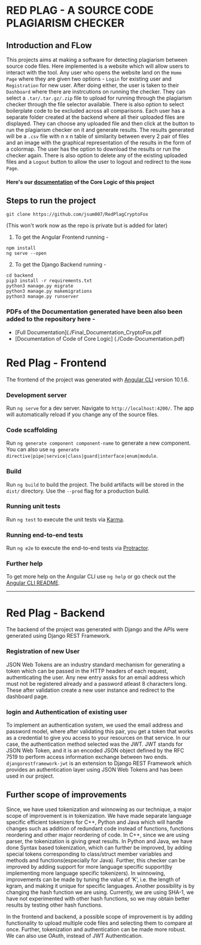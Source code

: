 # RED PLAG - A SOURCE CODE PLAGIARISM CHECKER

## Introduction and FLow

This projects aims at making a software for detecting plagiarism between source code files. Here implemented is a website which will allow users to interact with the tool. Any user who opens the website land on the `Home Page` where they are given two options - `Login` for existing user and `Registration` for new user. After doing either, the user is taken to their `Dashboard` where there are instrcutions on running the checker. They can select a `.tar/.tar.gz/.zip` file to upload for running through the plagiarism checker through the file selector available. There is also option to select boilerplate code to be excluded across all comparisons. Each user has a separate folder created at the backend where all their uploaded files are displayed. They can choose any uploaded file and then click at the button to run the plagiarism checker on it and generate results. The results generated will be a `.csv` file with n x n table of similarity between every 2 pair of files and an image with the graphical representation of the results in the form of a colormap. The user has the option to download the results or run the checker again. There is also option to delete any of the existing uploaded files and a `Logout` button to allow the user to logout and redirect to the `Home Page`. 

#### Here's our [documentation](https://docs.google.com/document/d/1QwUatFlK9yukOeORm25qPnayoxSLF8khmCQbObGzxOM/edit?usp=sharing) of the Core Logic of this project

## Steps to run the project 

`git clone https://github.com/jsum007/RedPlagCryptoFox`

(This won't work now as the repo is private but is added for later)

1. To get the Angular Frontend running - <br>
```
npm install
ng serve --open
````

2. To get the Django Backend running - <br>
```
cd backend
pip3 install -r requirements.txt
python3 manage.py migrate
python3 manage.py makemigrations
python3 manage.py runserver
```

### PDFs of the Documentation generated have been also been added to the repository here -
* [Full Documentation](./Final_Documentation_CryptoFox.pdf
* [Documentation of Code of Core Logic] (./Code-Documentation.pdf)




# Red Plag - Frontend <a name="front"></a>

The frontend of the project was generated with [Angular CLI](https://github.com/angular/angular-cli) version 10.1.6.

### Development server

Run `ng serve` for a dev server. Navigate to `http://localhost:4200/`. The app will automatically reload if you change any of the source files.

### Code scaffolding

Run `ng generate component component-name` to generate a new component. You can also use `ng generate directive|pipe|service|class|guard|interface|enum|module`.

### Build

Run `ng build` to build the project. The build artifacts will be stored in the `dist/` directory. Use the `--prod` flag for a production build.

### Running unit tests

Run `ng test` to execute the unit tests via [Karma](https://karma-runner.github.io).

### Running end-to-end tests

Run `ng e2e` to execute the end-to-end tests via [Protractor](http://www.protractortest.org/).

### Further help

To get more help on the Angular CLI use `ng help` or go check out the [Angular CLI README](https://github.com/angular/angular-cli/blob/master/README.md).

****** 

# Red Plag - Backend

The backend of the project was generated with Django and the APIs were generated using Django REST Framework. 

### Registration of new User

JSON Web Tokens are an industry standard mechanism for generating a token which can be passed in the HTTP headers of each request, authenticating the user. Any new entry assks for an email address which must not be registered already and a password atleast 8 characters long. These after validation create a new user instance and redirect to the dashboard page.


### login and Authentication of existing user

To implement an authentication system, we used the email address and password model, where after validating this pair, you get a token that works as a credential to give you access to your resources on that service. In our case, the authentication method selected was the JWT. JWT stands for JSON Web Token, and it is an encoded JSON object defined by the RFC 7519 to perform access information exchange between two ends. `djangorestframework-jwt` is an extension to Django REST Framework which provides an authentication layer using JSON Web Tokens and has been used in our project.


## Further scope of improvements

Since, we have used tokenization and winnowing as our technique, a major scope of improvement is in tokenization. We have made separate language specific efficient tokenizers for C++, Python and Java which will handle changes such as addition of redundant code instead of functions, functions reordering and other major reordering of code.
In C++, since we are using parser, the tokenization is giving great results. In Python and Java, we have done Syntax based tokenization, which can further be improved, by adding special tokens corresponding to class/struct member variables and methods and functions(especially for Java). Further, this checker can be improved by adding support for more language specific support(by implementing more language specific tokenizers).
In winnowing, improvements can be made by tuning the value of ‘K’, i.e. the length of kgram, and making it unique for specific languages. Another possibility is by changing the hash function we are using. Currently, we are using SHA-1, we have not experimented with other hash functions, so we may obtain better results by testing other hash functions.

In the frontend and backend, a possible scope of improvement is by adding functionality to upload multiple code files and selecting them to compare at once. 
Further, tokenization and authentication can be made more robust. We can also use OAuth, instead of JWT Authentication.

